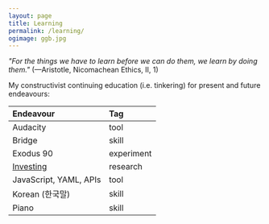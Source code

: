 ```yaml
---
layout: page
title: Learning
permalink: /learning/
ogimage: ggb.jpg
---
```

*"For the things we have to learn before we can do them, we learn by doing them."* (—Aristotle, Nicomachean Ethics, II, 1)

My constructivist continuing education (i.e. tinkering) for present and future endeavours:

| Endeavour | Tag |
| :--- | :--- |
| Audacity | <span class="tag tag-turquoise">tool</span>
| Bridge | <span class="tag tag-yellow">skill</span>
| Exodus 90 | <span class="tag tag-lilac">experiment</span> |
| <a href="/investments/">Investing</a> | <span class="tag tag-gray">research</span>
| JavaScript, YAML, APIs | <span class="tag tag-turquoise">tool</span>
| Korean (한국말) | <span class="tag tag-yellow">skill</span>
| Piano | <span class="tag tag-yellow">skill</span>